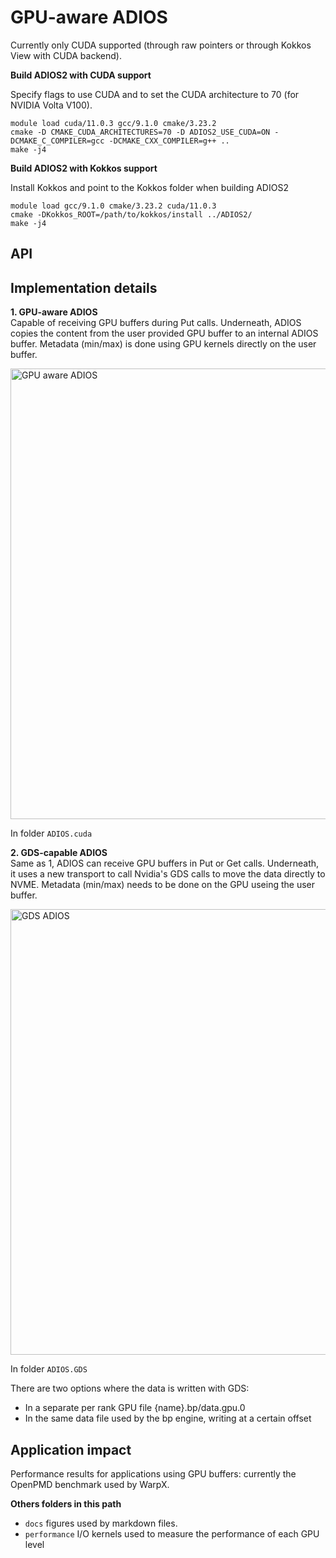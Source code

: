 # GPU-aware ADIOS

Currently only CUDA supported (through raw pointers or through Kokkos View with CUDA backend).

**Build ADIOS2 with CUDA support**

Specify flags to use CUDA and to set the CUDA architecture to 70 (for NVIDIA Volta V100).

```
module load cuda/11.0.3 gcc/9.1.0 cmake/3.23.2 
cmake -D CMAKE_CUDA_ARCHITECTURES=70 -D ADIOS2_USE_CUDA=ON -DCMAKE_C_COMPILER=gcc -DCMAKE_CXX_COMPILER=g++ ..
make -j4
```

**Build ADIOS2 with Kokkos support**

Install Kokkos and point to the Kokkos folder when building ADIOS2

```
module load gcc/9.1.0 cmake/3.23.2 cuda/11.0.3
cmake -DKokkos_ROOT=/path/to/kokkos/install ../ADIOS2/
make -j4
```

## API


## Implementation details

**1. GPU-aware ADIOS** <br/>
Capable of receiving GPU buffers during Put calls. Underneath, ADIOS copies the content from the user provided GPU buffer to an internal ADIOS buffer. Metadata (min/max) is done using GPU kernels directly on the user buffer.

<img width="721" alt="GPU aware ADIOS" src="https://user-images.githubusercontent.com/16229479/138385188-5ce0c1c6-59be-4709-932a-6122ef5dd7e5.png">

In folder `ADIOS.cuda`

**2. GDS-capable ADIOS** <br/>
Same as 1, ADIOS can receive GPU buffers in Put or Get calls. Underneath, it uses a new transport to call Nvidia's GDS calls to move the data directly to NVME. Metadata (min/max) needs to be done on the GPU useing the user buffer.

<img width="713" alt="GDS ADIOS" src="https://user-images.githubusercontent.com/16229479/138386014-93fe57fc-cd85-48ea-be68-bf25d8f4322a.png">

In folder `ADIOS.GDS`

There are two options where the data is written with GDS:
- In a separate per rank GPU file {name}.bp/data.gpu.0
- In the same data file used by the bp engine, writing at a certain offset

## Application impact

Performance results for applications using GPU buffers: currently the OpenPMD benchmark used by WarpX.


**Others folders in this path**
- `docs` figures used by markdown files.
- `performance` I/O kernels used to measure the performance of each GPU level
